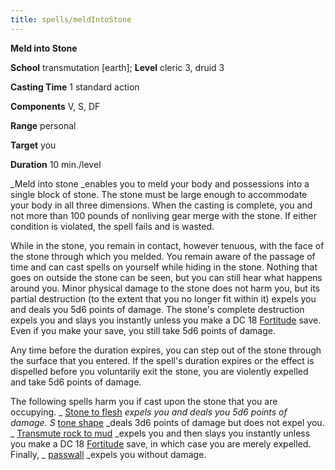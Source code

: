 ```yaml
---
title: spells/meldIntoStone
---
```

 **Meld into Stone**

**School** transmutation [earth]; **Level** cleric 3, druid 3

**Casting Time** 1 standard action

**Components** V, S, DF

**Range** personal

**Target** you

**Duration** 10 min./level

_Meld into stone _enables you to meld your body and possessions into a single block of stone. The stone must be large enough to accommodate your body in all three dimensions. When the casting is complete, you and not more than 100 pounds of nonliving gear merge with the stone. If either condition is violated, the spell fails and is wasted.

While in the stone, you remain in contact, however tenuous, with the face of the stone through which you melded. You remain aware of the passage of time and can cast spells on yourself while hiding in the stone. Nothing that goes on outside the stone can be seen, but you can still hear what happens around you. Minor physical damage to the stone does not harm you, but its partial destruction (to the extent that you no longer fit within it) expels you and deals you 5d6 points of damage. The stone's complete destruction expels you and slays you instantly unless you make a DC 18 [Fortitude](../combat#_fortitude) save. Even if you make your save, you still take 5d6 points of damage.

Any time before the duration expires, you can step out of the stone through the surface that you entered. If the spell's duration expires or the effect is dispelled before you voluntarily exit the stone, you are violently expelled and take 5d6 points of damage.

The following spells harm you if cast upon the stone that you are occupying. _ [Stone to flesh](stoneToFlesh#_stone-to-flesh) _expels you and deals you 5d6 points of damage. S_ [tone shape](stoneShape#_stone-shape) _deals 3d6 points of damage but does not expel you. _ [Transmute rock to mud](transmuteRockToMud#_transmute-rock-to-mud) _expels you and then slays you instantly unless you make a DC 18 [Fortitude](../combat#_fortitude) save, in which case you are merely expelled. Finally, _ [passwall](passwall#_passwall) _expels you without damage.

